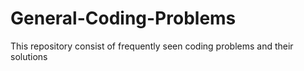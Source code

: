 # General-Coding-Problems
This repository consist of frequently seen coding problems and their solutions
